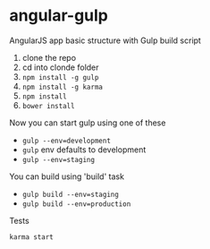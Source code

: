 angular-gulp
============

AngularJS app basic structure with Gulp build script


1. clone the repo
2. cd into clonde folder
3. ```npm install -g gulp```
4. ```npm install -g karma```
5. ```npm install```
6. ```bower install```

Now you can start gulp using one of these

- ```gulp --env=development```
- ```gulp``` env defaults to development
- ```gulp --env=staging```

You can build using 'build' task

- ```gulp build --env=staging```
- ```gulp build --env=production```

Tests

```karma start```
